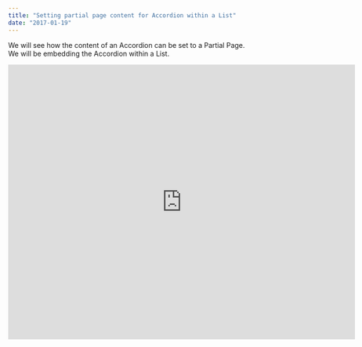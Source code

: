 ```yaml
---
title: "Setting partial page content for Accordion within a List"
date: "2017-01-19"
---
```


We will see how the content of an Accordion can be set to a Partial Page. We will be embedding the Accordion within a List.

<iframe width="708" height="560" src="https://docs.google.com/presentation/d/e/2PACX-1vQwPwICzCxEooxIZdEfDjUTWPx5sNhNzpddkIEpi7xsInL2utlayQ3TKLEQAvmYIjV4uraklOEwx2pe/embed?start=false&amp;loop=false&amp;delayms=3000" frameborder="0" allowfullscreen="allowfullscreen" mozallowfullscreen="mozallowfullscreen" webkitallowfullscreen="webkitallowfullscreen"></iframe>
